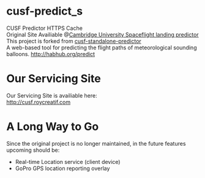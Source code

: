# cusf-predict_s
CUSF Predictor HTTPS Cache <br>
Original Site Availiable @[Cambridge University Spaceflight landing predictor](predict.habhub.org) <br>
This project is forked from [cusf-standalone-predictor](https://github.com/jonsowman/cusf-standalone-predictor) <br>
A web-based tool for predicting the flight paths of meteorological sounding balloons. http://habhub.org/predict

# Our Servicing Site
Our Servicing Site is availiable here: <br>
http://cusf.roycreatif.com

# A Long Way to Go
Since the original project is no longer maintained, in the future features upcoming should be: <br>
* Real-time Location service (client device)
* GoPro GPS location reporting overlay
